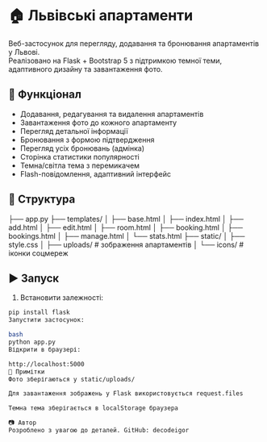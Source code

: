 # 🏠 Львівські апартаменти

Веб-застосунок для перегляду, додавання та бронювання апартаментів у Львові.  
Реалізовано на Flask + Bootstrap 5 з підтримкою темної теми, адаптивного дизайну та завантаження фото.

## 🔧 Функціонал

- Додавання, редагування та видалення апартаментів
- Завантаження фото до кожного апартаменту
- Перегляд детальної інформації
- Бронювання з формою підтвердження
- Перегляд усіх бронювань (адмінка)
- Сторінка статистики популярності
- Темна/світла тема з перемикачем
- Flash-повідомлення, адаптивний інтерфейс

## 📁 Структура

├── app.py ├── templates/ │ ├── base.html │ ├── index.html │ ├── add.html │ ├── edit.html │ ├── room.html │ ├── booking.html │ ├── bookings.html │ ├── manage.html │ └── stats.html ├── static/ │ ├── style.css │ ├── uploads/ # зображення апартаментів │ └── icons/ # іконки соцмереж


## ▶️ Запуск

1. Встановити залежності:

```bash
pip install flask
Запустити застосунок:

bash
python app.py
Відкрити в браузері:

http://localhost:5000
📌 Примітки
Фото зберігаються у static/uploads/

Для завантаження зображень у Flask використовується request.files

Темна тема зберігається в localStorage браузера

📷 Автор
Розроблено з увагою до деталей. GitHub: decodeigor
